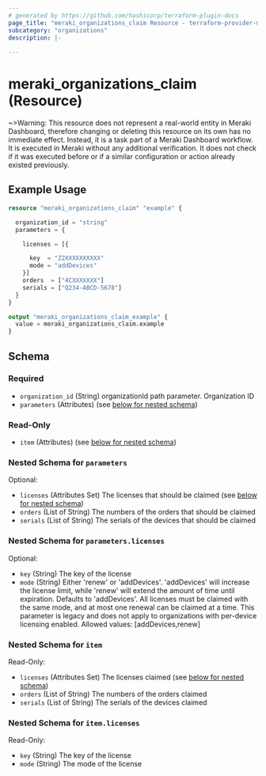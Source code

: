```yaml
---
# generated by https://github.com/hashicorp/terraform-plugin-docs
page_title: "meraki_organizations_claim Resource - terraform-provider-meraki"
subcategory: "organizations"
description: |-
  
---
```


# meraki_organizations_claim (Resource)





~>Warning: This resource does not represent a real-world entity in Meraki Dashboard, therefore changing or deleting this resource on its own has no immediate effect. Instead, it is a task part of a Meraki Dashboard workflow. It is executed in Meraki without any additional verification. It does not check if it was executed before or if a similar configuration or action 
already existed previously.


## Example Usage

```terraform
resource "meraki_organizations_claim" "example" {

  organization_id = "string"
  parameters = {

    licenses = [{

      key  = "Z2XXXXXXXXXX"
      mode = "addDevices"
    }]
    orders  = ["4CXXXXXXX"]
    serials = ["Q234-ABCD-5678"]
  }
}

output "meraki_organizations_claim_example" {
  value = meraki_organizations_claim.example
}
```

<!-- schema generated by tfplugindocs -->
## Schema

### Required

- `organization_id` (String) organizationId path parameter. Organization ID
- `parameters` (Attributes) (see [below for nested schema](#nestedatt--parameters))

### Read-Only

- `item` (Attributes) (see [below for nested schema](#nestedatt--item))

<a id="nestedatt--parameters"></a>
### Nested Schema for `parameters`

Optional:

- `licenses` (Attributes Set) The licenses that should be claimed (see [below for nested schema](#nestedatt--parameters--licenses))
- `orders` (List of String) The numbers of the orders that should be claimed
- `serials` (List of String) The serials of the devices that should be claimed

<a id="nestedatt--parameters--licenses"></a>
### Nested Schema for `parameters.licenses`

Optional:

- `key` (String) The key of the license
- `mode` (String) Either 'renew' or 'addDevices'. 'addDevices' will increase the license limit, while 'renew' will extend the amount of time until expiration. Defaults to 'addDevices'. All licenses must be claimed with the same mode, and at most one renewal can be claimed at a time. This parameter is legacy and does not apply to organizations with per-device licensing enabled.
                                              Allowed values: [addDevices,renew]



<a id="nestedatt--item"></a>
### Nested Schema for `item`

Read-Only:

- `licenses` (Attributes Set) The licenses claimed (see [below for nested schema](#nestedatt--item--licenses))
- `orders` (List of String) The numbers of the orders claimed
- `serials` (List of String) The serials of the devices claimed

<a id="nestedatt--item--licenses"></a>
### Nested Schema for `item.licenses`

Read-Only:

- `key` (String) The key of the license
- `mode` (String) The mode of the license
